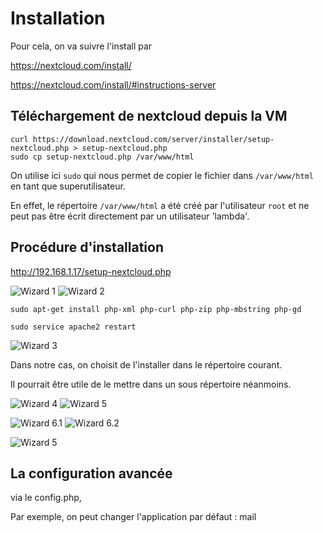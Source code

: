 # Installation

Pour cela, on va suivre l'install par 

<https://nextcloud.com/install/>

<https://nextcloud.com/install/#instructions-server>

## Téléchargement de nextcloud depuis la VM

    curl https://download.nextcloud.com/server/installer/setup-nextcloud.php > setup-nextcloud.php
    sudo cp setup-nextcloud.php /var/www/html
    
On utilise ici `sudo` qui nous permet de copier le fichier dans `/var/www/html`
en tant que superutilisateur.

En effet, le répertoire `/var/www/html` a été créé par l'utilisateur `root` 
et ne peut pas être écrit directement par un utilisateur 'lambda'.



## Procédure d'installation

http://192.168.1.17/setup-nextcloud.php

![Wizard 1](wizard-1.png)
![Wizard 2](wizard-2.png)

    sudo apt-get install php-xml php-curl php-zip php-mbstring php-gd

    sudo service apache2 restart

![Wizard 3](wizard-3.png)

Dans notre cas, on choisit de l'installer dans le répertoire courant.

Il pourrait être utile de le mettre dans un sous répertoire néanmoins.

![Wizard 4](wizard-4.png)
![Wizard 5](wizard-5.png)

![Wizard 6.1](wizard-6.1.png)
![Wizard 6.2](wizard-6.2.png)

![Wizard 5](wizard-7.png)

## La configuration avancée

via le config.php,

Par exemple, on peut changer l'application par défaut : mail

